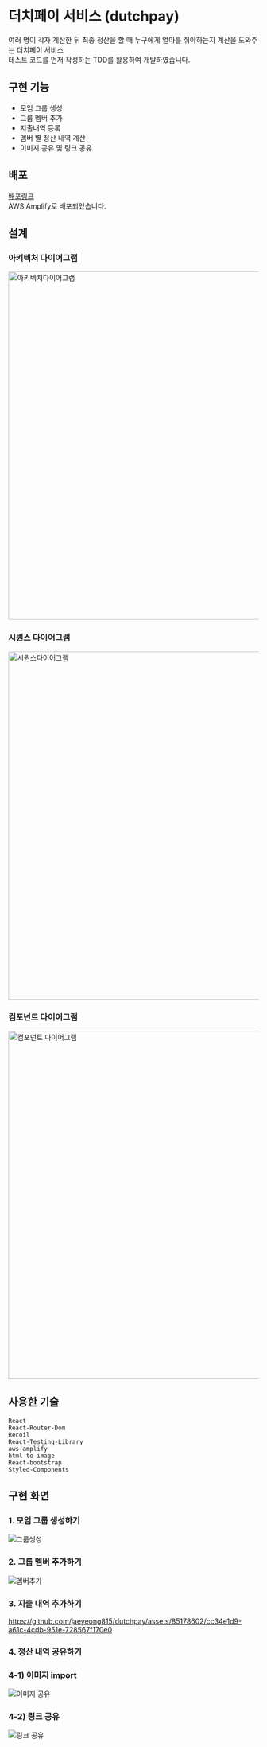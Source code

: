# 더치페이 서비스 (dutchpay)

여러 명이 각자 계산한 뒤 최종 정산을 할 때 누구에게 얼마를 줘야하는지 계산을 도와주는 더치페이 서비스 <br>
테스트 코드를 먼저 작성하는 TDD를 활용하여 개발하였습니다.

## 구현 기능

- 모임 그룹 생성
- 그룹 멤버 추가
- 지출내역 등록
- 멤버 별 정산 내역 계산
- 이미지 공유 및 링크 공유

## 배포

[배포링크](https://main.d2iqmzzrqvuaao.amplifyapp.com/group) <br>
AWS Amplify로 배포되었습니다.

## 설계

### 아키텍처 다이어그램
<img alt='아키텍처다이어그램' src='https://github.com/jaeyeong815/dutchpay/assets/85178602/1a881544-f028-4763-bd73-94deb487f2a3' width='700' />

### 시퀀스 다이어그램
<img alt='시퀀스다이어그램' src='https://github.com/jaeyeong815/dutchpay/assets/85178602/405812c0-7eb2-4e04-9c50-c534e5de96ee' width='700' />

### 컴포넌트 다이어그램
<img alt='컴포넌트 다이어그램' src='https://github.com/jaeyeong815/dutchpay/assets/85178602/22e0748c-943a-4d38-811e-f276f9b64278' width='700' />

## 사용한 기술

```
React
React-Router-Dom
Recoil
React-Testing-Library
aws-amplify
html-to-image
React-bootstrap
Styled-Components
```

## 구현 화면

### 1. 모임 그룹 생성하기

![그룹생성](https://github.com/jaeyeong815/dutchpay/assets/85178602/664d0e81-4201-4a6d-b5b4-5517403c9cab)

### 2. 그룹 멤버 추가하기

![멤버추가](https://github.com/jaeyeong815/dutchpay/assets/85178602/286e4991-19d8-4607-88bf-e18bc88116fc)

### 3. 지출 내역 추가하기

https://github.com/jaeyeong815/dutchpay/assets/85178602/cc34e1d9-a61c-4cdb-951e-728567f170e0

### 4. 정산 내역 공유하기

### 4-1) 이미지 import

![이미지 공유](https://github.com/jaeyeong815/dutchpay/assets/85178602/5e88f8b4-1fb2-4aa0-8751-5c0133462903)

### 4-2) 링크 공유

![링크 공유](https://github.com/jaeyeong815/dutchpay/assets/85178602/fdbceaee-4a7b-428d-b9a5-9678e32ea7fd)
